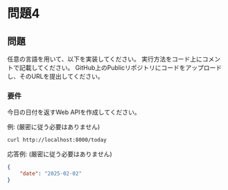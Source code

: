 # 問題4

## 問題
任意の言語を用いて、以下を実装してください。
実行方法をコード上にコメントで記載してください。
GitHub上のPublicリポジトリにコードをアップロードし、そのURLを提出してください。

### 要件
今日の日付を返すWeb APIを作成してください。

例: (厳密に従う必要はありません)
```bash
curl http://localhost:8000/today
```
応答例: (厳密に従う必要はありません)
```json
{
    "date": "2025-02-02"
}
```
